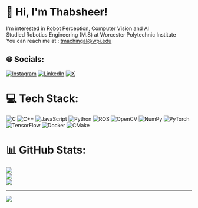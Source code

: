 # :wave: Hi, I'm Thabsheer!

 I'm interested in Robot Perception, Computer Vision and AI<br> Studied Robotics Engineering (M.S) at Worcester Polytechnic Institute<br>You can reach me at :  tmachingal@wpi.edu


## 🌐 Socials:
[![Instagram](https://img.shields.io/badge/Instagram-%23E4405F.svg?logo=Instagram&logoColor=white)](https://instagram.com/t_jafer) [![LinkedIn](https://img.shields.io/badge/LinkedIn-%230077B5.svg?logo=linkedin&logoColor=white)](https://linkedin.com/in/https://linkedin.com/in/thabsheer-jafer) [![X](https://img.shields.io/badge/X-black.svg?logo=X&logoColor=white)](https://x.com/tj_machingal) 

# 💻 Tech Stack:
![C](https://img.shields.io/badge/c-%2300599C.svg?style=for-the-badge&logo=c&logoColor=white) ![C++](https://img.shields.io/badge/c++-%2300599C.svg?style=for-the-badge&logo=c%2B%2B&logoColor=white) ![JavaScript](https://img.shields.io/badge/javascript-%23323330.svg?style=for-the-badge&logo=javascript&logoColor=%23F7DF1E) ![Python](https://img.shields.io/badge/python-3670A0?style=for-the-badge&logo=python&logoColor=ffdd54)   ![ROS](https://img.shields.io/badge/ros-%230A0FF9.svg?style=for-the-badge&logo=ros&logoColor=white)  ![OpenCV](https://img.shields.io/badge/opencv-%23white.svg?style=for-the-badge&logo=opencv&logoColor=white) ![NumPy](https://img.shields.io/badge/numpy-%23013243.svg?style=for-the-badge&logo=numpy&logoColor=white) ![PyTorch](https://img.shields.io/badge/PyTorch-%23EE4C2C.svg?style=for-the-badge&logo=PyTorch&logoColor=white) ![TensorFlow](https://img.shields.io/badge/TensorFlow-%23FF6F00.svg?style=for-the-badge&logo=TensorFlow&logoColor=white) ![Docker](https://img.shields.io/badge/docker-%230db7ed.svg?style=for-the-badge&logo=docker&logoColor=white) ![CMake](https://img.shields.io/badge/CMake-%23008FBA.svg?style=for-the-badge&logo=cmake&logoColor=white)
# 📊 GitHub Stats:
![](https://github-readme-stats.vercel.app/api?username=thabsheerjm&theme=dark&hide_border=false&include_all_commits=true&count_private=true)<br/>
![](https://github-readme-streak-stats.herokuapp.com/?user=thabsheerjm&theme=dark&hide_border=false)<br/>
![](https://github-readme-stats.vercel.app/api/top-langs/?username=thabsheerjm&theme=dark&hide_border=false&include_all_commits=true&count_private=true&layout=compact)

---
[![](https://visitcount.itsvg.in/api?id=thabsheerjm&icon=0&color=0)](https://visitcount.itsvg.in)

<!-- Proudly created with GPRM ( https://gprm.itsvg.in ) -->
